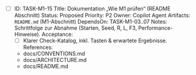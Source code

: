 - [ ] ID: TASK-M1-15
  Title: Dokumentation „Wie M1 prüfen“ (README Abschnitt)
  Status: Proposed
  Priority: P2
  Owner: Copilot Agent
  Artifacts: `README.md` (M1-Abschnitt)
  DependsOn: TASK-M1-03..07
  Notes:
  Schrittfolge zur Abnahme (Starten, Seed, R, L, F3, Performance-Hinweise).
  Acceptance:
  - [ ] Klarer Check-Katalog, inkl. Tasten & erwartete Ergebnisse.
  References:
  - docs/CONVENTIONS.md
  - docs/ARCHITECTURE.md
  - docs/README.md
